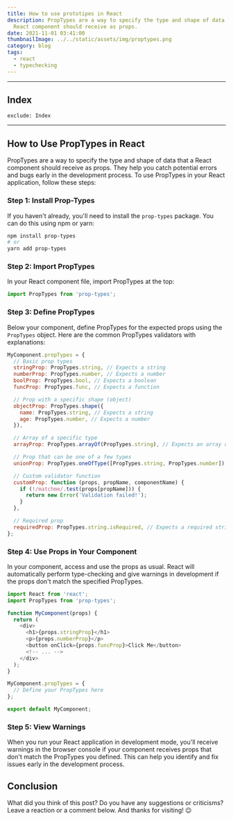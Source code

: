 ```yaml
---
title: How to use prototipes in React
description: PropTypes are a way to specify the type and shape of data that a
  React component should receive as props.
date: 2021-11-01 03:41:00
thumbnailImage: ../../static/assets/img/proptypes.png
category: blog
tags:
  - react
  - typechecking
---
```

___
## Index

```toc
exclude: Index
```
---

## How to Use PropTypes in React

PropTypes are a way to specify the type and shape of data that a React component should receive as props. They help you catch potential errors and bugs early in the development process. To use PropTypes in your React application, follow these steps:

### Step 1: Install Prop-Types

If you haven't already, you'll need to install the `prop-types` package. You can do this using npm or yarn:

```bash
npm install prop-types
# or
yarn add prop-types
```

### Step 2: Import PropTypes

In your React component file, import PropTypes at the top:

```javascript
import PropTypes from 'prop-types';
```

### Step 3: Define PropTypes

Below your component, define PropTypes for the expected props using the `PropTypes` object. Here are the common PropTypes validators with explanations:

```javascript
MyComponent.propTypes = {
  // Basic prop types
  stringProp: PropTypes.string, // Expects a string
  numberProp: PropTypes.number, // Expects a number
  boolProp: PropTypes.bool, // Expects a boolean
  funcProp: PropTypes.func, // Expects a function

  // Prop with a specific shape (object)
  objectProp: PropTypes.shape({
    name: PropTypes.string, // Expects a string
    age: PropTypes.number, // Expects a number
  }),

  // Array of a specific type
  arrayProp: PropTypes.arrayOf(PropTypes.string), // Expects an array of strings

  // Prop that can be one of a few types
  unionProp: PropTypes.oneOfType([PropTypes.string, PropTypes.number]), // Expects a string or a number

  // Custom validator function
  customProp: function (props, propName, componentName) {
    if (!/matchme/.test(props[propName])) {
      return new Error('Validation failed!');
    }
  },

  // Required prop
  requiredProp: PropTypes.string.isRequired, // Expects a required string
};
```
### Step 4: Use Props in Your Component

In your component, access and use the props as usual. React will automatically perform type-checking and give warnings in development if the props don't match the specified PropTypes.

```javascript
import React from 'react';
import PropTypes from 'prop-types';

function MyComponent(props) {
  return (
    <div>
      <h1>{props.stringProp}</h1>
      <p>{props.numberProp}</p>
      <button onClick={props.funcProp}>Click Me</button>
      <!-- ... -->
    </div>
  );
}

MyComponent.propTypes = {
  // Define your PropTypes here
};

export default MyComponent;
```

### Step 5: View Warnings

When you run your React application in development mode, you'll receive warnings in the browser console if your component receives props that don't match the PropTypes you defined. This can help you identify and fix issues early in the development process.

## Conclusion

What did you think of this post? Do you have any suggestions or criticisms? Leave a reaction or a comment below. And thanks for visiting! 😉